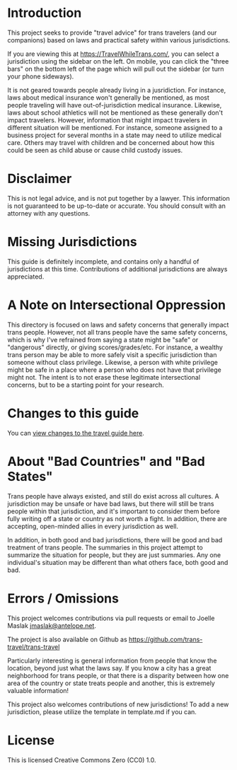 # Introduction

This project seeks to provide "travel advice" for trans travelers
(and our companions) based on laws and practical
safety within various jurisdictions.

If you are viewing this at <a
href="https://TravelWhileTrans.com/">https://TravelWhileTrans.com/</a>, 
you can select a jurisdiction using the sidebar on the left. On mobile,
you can click the "three bars" on the bottom left of the page which will
pull out the sidebar (or turn your phone sideways).

It is not geared towards people already living in a jusridiction.
For instance, laws about medical insurance won't
generally be mentioned, as most people traveling will have
out-of-jurisdiction medical insurance. Likewise, laws about school
athletics will not be mentioned as these generally don't impact
travelers.  However, information that might impact travelers in
different situation will be mentioned. For instance, someone assigned to
a business project for several months in a state may need to utilize
medical care. Others may travel with children and be concerned about how
this could be seen as child abuse or cause child custody issues.

# Disclaimer

This is not legal advice, and is not put together by a lawyer.  This
information is not guaranteed to be up-to-date or accurate.  You
should consult with an attorney with any questions.

# Missing Jurisdictions

This guide is definitely incomplete, and contains only a handful of
jurisdictions at this time.  Contributions of additional jurisdictions
are always appreciated.

# A Note on Intersectional Oppression

This directory is focused on laws and safety concerns that generally
impact trans people. However, not all trans people have the same safety
concerns, which is why I've refrained from saying a state might be
"safe" or "dangerous" directly, or giving scores/grades/etc.  For
instance, a wealthy trans person may be able to more safely visit a
specific jurisdiction than someone without class privilege. Likewise, a
person with white privilege might be safe in a place where a person who
does not have that privilege might not.  The intent is to not erase
these legitimate intersectional concerns, but to be a starting point for
your research.

# Changes to this guide

You can [view changes to the travel guide here](changes.md).

# About "Bad Countries" and "Bad States"

Trans people have always existed, and still do exist across all
cultures. A jurisdiction may be unsafe or have bad laws, but there will
still be trans people within that jurisdiction, and it's important to
consider them before fully writing off a state or country as not worth a
fight. In addition, there are accepting, open-minded allies in every
jurisdiction as well.

In addition, in both good and bad jurisdictions, there will be good and
bad treatment of trans people. The summaries in this project attempt to
summarize the situation for people, but they are just summaries. Any one
individual's situation may be different than what others face, both good
and bad.

# Errors / Omissions

This project welcomes contributions via pull requests or email to
Joelle Maslak <a href="mailto:jmaslak@antelope.net">jmaslak@antelope.net</a>.

The project is also available on Github as <a
href="https://github.com/trans-travel/trans-travel">https://github.com/trans-travel/trans-travel</a>

Particularly interesting is general information from people that know
the location, beyond just what the laws say. If you know a city has a
great neighborhood for trans people, or that there is a disparity
between how one area of the country or state treats people and another,
this is extremely valuable information!

This project also welcomes contributions of new jurisdictions!
To add a new jurisdiction, please utilize the template in template.md if
you can.

# License

This is licensed Creative Commons Zero (CC0) 1.0.
